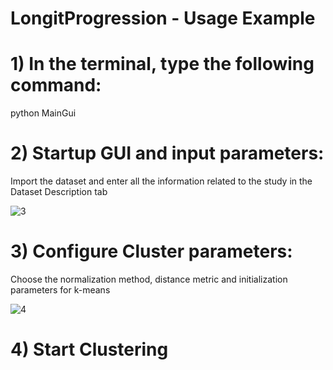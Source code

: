 # LongitProgression - Usage Example

 
 # 1) In the terminal, type the following command: 
  
  python MainGui

 # 2) Startup GUI and input parameters:
 Import the dataset and enter all the information related to the study in the Dataset Description tab
 
 ![3](https://github.com/user-attachments/assets/05a01834-d966-4d39-b54b-e14f0059281d)
 
# 3) Configure Cluster parameters:

Choose the normalization method, distance metric and initialization parameters for k-means

![4](https://github.com/user-attachments/assets/e286c868-47f6-470c-9596-9fd81211657b)

# 4) Start Clustering

